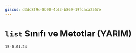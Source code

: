 ```yaml
---
giscus: d3dc8f9c-8b90-4b93-b869-19fcaca2557e
---
```


# `list` Sınıfı ve Metotlar (YARIM)

`15-0.03.24`
